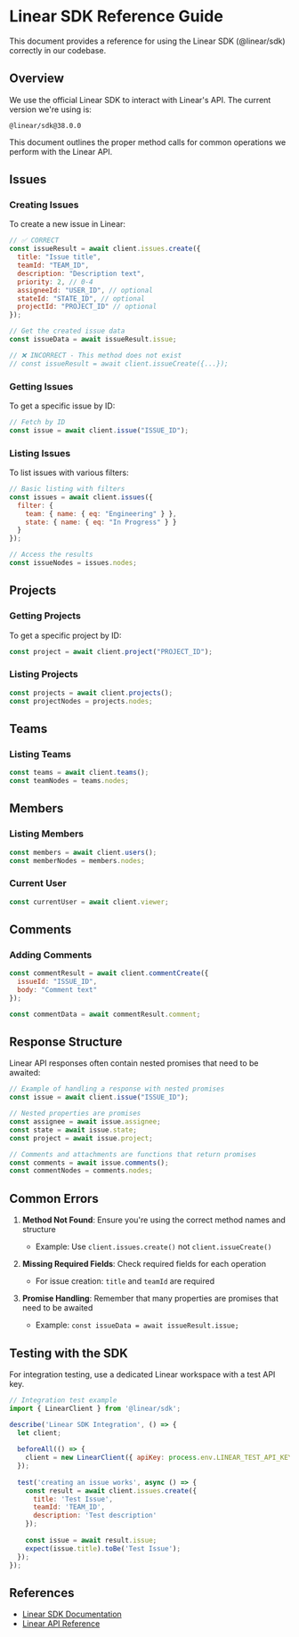 # Linear SDK Reference Guide

This document provides a reference for using the Linear SDK (@linear/sdk) correctly in our codebase.

## Overview

We use the official Linear SDK to interact with Linear's API. The current version we're using is:

```
@linear/sdk@38.0.0
```

This document outlines the proper method calls for common operations we perform with the Linear API.

## Issues

### Creating Issues

To create a new issue in Linear:

```javascript
// ✅ CORRECT
const issueResult = await client.issues.create({
  title: "Issue title",
  teamId: "TEAM_ID", 
  description: "Description text",
  priority: 2, // 0-4
  assigneeId: "USER_ID", // optional
  stateId: "STATE_ID", // optional
  projectId: "PROJECT_ID" // optional
});

// Get the created issue data
const issueData = await issueResult.issue;

// ❌ INCORRECT - This method does not exist
// const issueResult = await client.issueCreate({...});
```

### Getting Issues

To get a specific issue by ID:

```javascript
// Fetch by ID
const issue = await client.issue("ISSUE_ID");
```

### Listing Issues

To list issues with various filters:

```javascript
// Basic listing with filters
const issues = await client.issues({
  filter: {
    team: { name: { eq: "Engineering" } },
    state: { name: { eq: "In Progress" } }
  }
});

// Access the results
const issueNodes = issues.nodes;
```

## Projects

### Getting Projects

To get a specific project by ID:

```javascript
const project = await client.project("PROJECT_ID");
```

### Listing Projects

```javascript
const projects = await client.projects();
const projectNodes = projects.nodes;
```

## Teams

### Listing Teams

```javascript
const teams = await client.teams();
const teamNodes = teams.nodes;
```

## Members

### Listing Members

```javascript
const members = await client.users();
const memberNodes = members.nodes;
```

### Current User

```javascript
const currentUser = await client.viewer;
```

## Comments

### Adding Comments

```javascript
const commentResult = await client.commentCreate({
  issueId: "ISSUE_ID",
  body: "Comment text"
});

const commentData = await commentResult.comment;
```

## Response Structure

Linear API responses often contain nested promises that need to be awaited:

```javascript
// Example of handling a response with nested promises
const issue = await client.issue("ISSUE_ID");

// Nested properties are promises
const assignee = await issue.assignee;
const state = await issue.state;
const project = await issue.project;

// Comments and attachments are functions that return promises
const comments = await issue.comments();
const commentNodes = comments.nodes;
```

## Common Errors

1. **Method Not Found**: Ensure you're using the correct method names and structure
   - Example: Use `client.issues.create()` not `client.issueCreate()`

2. **Missing Required Fields**: Check required fields for each operation
   - For issue creation: `title` and `teamId` are required

3. **Promise Handling**: Remember that many properties are promises that need to be awaited
   - Example: `const issueData = await issueResult.issue;`

## Testing with the SDK

For integration testing, use a dedicated Linear workspace with a test API key.

```javascript
// Integration test example
import { LinearClient } from '@linear/sdk';

describe('Linear SDK Integration', () => {
  let client;
  
  beforeAll(() => {
    client = new LinearClient({ apiKey: process.env.LINEAR_TEST_API_KEY });
  });
  
  test('creating an issue works', async () => {
    const result = await client.issues.create({
      title: 'Test Issue',
      teamId: 'TEAM_ID',
      description: 'Test description'
    });
    
    const issue = await result.issue;
    expect(issue.title).toBe('Test Issue');
  });
});
```

## References

- [Linear SDK Documentation](https://developers.linear.app/docs/sdk/getting-started)
- [Linear API Reference](https://developers.linear.app/docs/graphql/working-with-the-graphql-api)